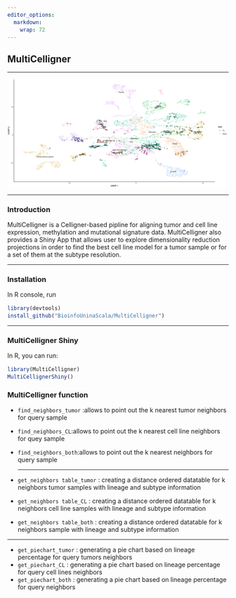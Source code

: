 ```yaml
---
editor_options:
  markdown:
    wrap: 72
---
```


## **MultiCelligner**

------------------------------------------------------------------------

<p align="right">

<img src="R/www/meth_ppn1.png" width="1000"/>

</p>

------------------------------------------------------------------------

### Introduction

MultiCelligner is a Celligner-based pipline for aligning tumor and cell
line expression, methylation and mutational signature data.
MultiCelligner also provides a Shiny App that allows user to explore
dimensionality reduction projections in order to find the best cell line
model for a tumor sample or for a set of them at the subtype resolution.

------------------------------------------------------------------------

### Installation

In R console, run

``` r
library(devtools)
install_github("BioinfoUninaScala/MultiCelligner")
```

------------------------------------------------------------------------

### MultiCelligner Shiny

In R, you can run:

``` r
library(MultiCelligner)
MultiCellignerShiny()
```

### MultiCelligner function

-   `find_neighbors_tumor` :allows to point out the k nearest tumor
    neighbors for query sample
-   `find_neighbors_CL`:allows to point out the k nearest cell line
    neighbors for quey sample
-   `find_neighbors_both`:allows to point out the k nearest neighbors
    for query sample
    
    ------------------------------------------------------------------------
    
-   `get_neighbors table_tumor` : creating a distance ordered datatable for k neighbors tumor samples with lineage and subtype information 
-   `get_neighbors table_CL` : creating a distance ordered datatable for k neighbors cell line samples with lineage and subtype information 
-   `get_neighbors table_both` : creating a distance ordered datatable for k neighbors sample with lineage and subtype information

------------------------------------------------------------------------

-   `get_piechart_tumor` : generating a pie chart based on lineage percentage for query tumors neighbors
-   `get_piechart_CL` : generating a pie chart based on lineage percentage for query cell lines neighbors
-   `get_piechart_both` : generating a pie chart based on lineage percentage for query neighbors


